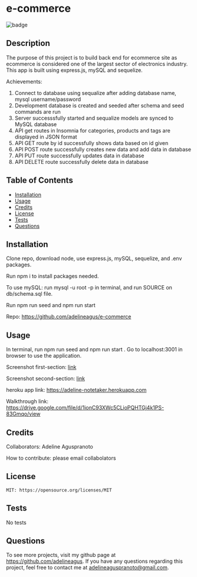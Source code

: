 # e-commerce

  ![badge](https://img.shields.io/badge/license-MIT-red.svg)

  ## Description
  The purpose of this project is to build back end for ecommerce site as ecommerce is considered one of the largest sector of electronics industry. This app is built using express.js, mySQL and sequelize. 

  Achievements:
  1. Connect to database using sequalize after adding database name, mysql username/password
  2. Development database is created and seeded after schema and seed commands are run
  3. Server successsfully started and sequalize models are synced to MySQL database
  4. API get routes in Insomnia for categories, products and tags are displayed in JSON format
  5. API GET route by id successfully shows data based on id given
  6. API POST route successfully creates new data and add data in database
  7. API PUT route successfully updates data in database
  8. API DELETE route successfully delete data in database

  ## Table of Contents
  - [Installation](#installation)
  - [Usage](#usage)
  - [Credits](#credits)
  - [License](#license)
  - [Tests](#tests)
  - [Questions](#questions)

  ## Installation
  Clone repo, download node, use express.js, mySQL, sequelize, and .env packages. 

  Run npm i to install packages needed. 

  To use mySQL: run mysql -u root -p in terminal, and run SOURCE on db/schema.sql file.

  Run npm run seed and npm run start 

  Repo: https://github.com/adelineagus/e-commerce

  ## Usage
  In terminal, run npm run seed and npm run start . Go to localhost:3001 in browser to use the application. 

  Screenshot first-section: [link](./images/landingpage.png)
  
  Screenshot second-section: [link](./images/notespage.png)

  heroku app link: https://adeline-notetaker.herokuapp.com
  
  Walkthrough link: https://drive.google.com/file/d/1ionC93XWc5CLioPQHTGj4k1PS-83Gmqo/view


  ## Credits
  Collaborators: Adeline Aguspranoto

  How to contribute: please email collabolators

  ## License
    MIT: https://opensource.org/licenses/MIT

  ## Tests
  No tests

  ## Questions
  To see more projects, visit my github page at https://github.com/adelineagus. If you have any questions regarding this project, feel free to contact me at adelineaguspranoto@gmail.com.
